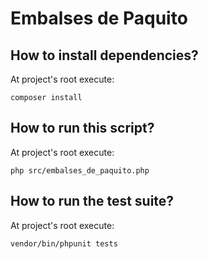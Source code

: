 # Embalses de Paquito

## How to install dependencies?
At project's root execute:
````
composer install
````

## How to run this script?
At project's root execute:
````
php src/embalses_de_paquito.php
````

## How to run the test suite?
At project's root execute:
````
vendor/bin/phpunit tests
````
 
